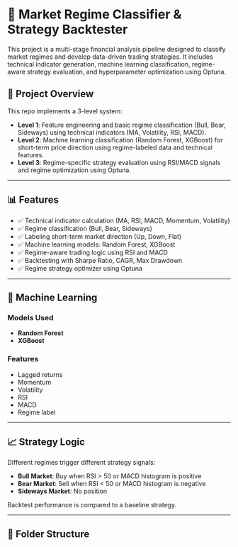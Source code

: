 # 🧠 Market Regime Classifier & Strategy Backtester

This project is a multi-stage financial analysis pipeline designed to classify market regimes and develop data-driven trading strategies. It includes technical indicator generation, machine learning classification, regime-aware strategy evaluation, and hyperparameter optimization using Optuna.

## 🚀 Project Overview

This repo implements a 3-level system:

- **Level 1**: Feature engineering and basic regime classification (Bull, Bear, Sideways) using technical indicators (MA, Volatility, RSI, MACD).
- **Level 2**: Machine learning classification (Random Forest, XGBoost) for short-term price direction using regime-labeled data and technical features.
- **Level 3**: Regime-specific strategy evaluation using RSI/MACD signals and regime optimization using Optuna.

---

## 📊 Features

- ✅ Technical indicator calculation (MA, RSI, MACD, Momentum, Volatility)
- ✅ Regime classification (Bull, Bear, Sideways)
- ✅ Labeling short-term market direction (Up, Down, Flat)
- ✅ Machine learning models: Random Forest, XGBoost
- ✅ Regime-aware trading logic using RSI and MACD
- ✅ Backtesting with Sharpe Ratio, CAGR, Max Drawdown
- ✅ Regime strategy optimizer using Optuna

---

## 🧠 Machine Learning

### Models Used
- **Random Forest**
- **XGBoost**

### Features
- Lagged returns
- Momentum
- Volatility
- RSI
- MACD
- Regime label

---

## 📈 Strategy Logic

Different regimes trigger different strategy signals:
- **Bull Market**: Buy when RSI > 50 or MACD histogram is positive
- **Bear Market**: Sell when RSI < 50 or MACD histogram is negative
- **Sideways Market**: No position

Backtest performance is compared to a baseline strategy.

---

## 📂 Folder Structure

